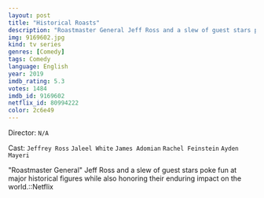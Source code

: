 ```yaml
---
layout: post
title: "Historical Roasts"
description: "Roastmaster General Jeff Ross and a slew of guest stars poke fun at major historical figures while also honoring their enduring impact on the world.::Netflix.."
img: 9169602.jpg
kind: tv series
genres: [Comedy]
tags: Comedy 
language: English
year: 2019
imdb_rating: 5.3
votes: 1484
imdb_id: 9169602
netflix_id: 80994222
color: 2c6e49
---
```

Director: `N/A`  

Cast: `Jeffrey Ross` `Jaleel White` `James Adomian` `Rachel Feinstein` `Ayden Mayeri` 

"Roastmaster General" Jeff Ross and a slew of guest stars poke fun at major historical figures while also honoring their enduring impact on the world.::Netflix